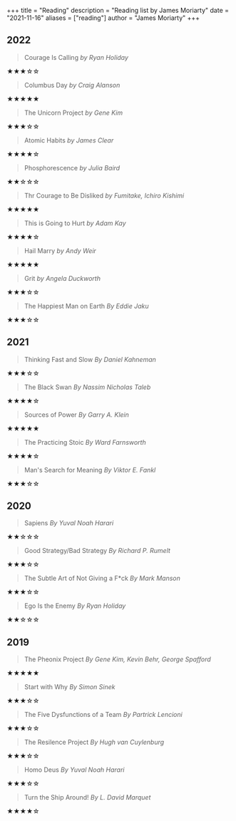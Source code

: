+++
title = "Reading"
description = "Reading list by James Moriarty"
date = "2021-11-16"
aliases = ["reading"]
author = "James Moriarty"
+++

## 2022

> Courage Is Calling _by Ryan Holiday_

★★★☆☆

> Columbus Day _by Craig Alanson_

★★★★★

> The Unicorn Project _by Gene Kim_

★★★☆☆

> Atomic Habits _by James Clear_

★★★★☆

> Phosphorescence _by Julia Baird_

★★☆☆☆

> Thr Courage to Be Disliked _by Fumitake, Ichiro Kishimi_

★★★★★

> This is Going to Hurt _by Adam Kay_

★★★★☆

> Hail Marry _by Andy Weir_

★★★★★

> Grit _by Angela Duckworth_

★★★☆☆

> The Happiest Man on Earth _By Eddie Jaku_

★★★☆☆

## 2021

> Thinking Fast and Slow _By Daniel Kahneman_

★★★☆☆

> The Black Swan _By Nassim Nicholas Taleb_

★★★★☆

> Sources of Power _By Garry A. Klein_

★★★★★

> The Practicing Stoic _By Ward Farnsworth_

★★★★☆

> Man's Search for Meaning _By Viktor E. Fankl_

★★★☆☆

## 2020

> Sapiens _By Yuval Noah Harari_

★★☆☆☆

> Good Strategy/Bad Strategy _By Richard P. Rumelt_

★★★☆☆

> The Subtle Art of Not Giving a F*ck _By Mark Manson_

★★★☆☆

> Ego Is the Enemy _By Ryan Holiday_

★★☆☆☆

## 2019

> The Pheonix Project _By Gene Kim, Kevin Behr, George Spafford_

★★★★★

> Start with Why _By Simon Sinek_

★★★☆☆

> The Five Dysfunctions of a Team _By Partrick Lencioni_

★★★☆☆

> The Resilence Project _By Hugh van Cuylenburg_

★★★☆☆

> Homo Deus _By Yuval Noah Harari_

★★★☆☆

> Turn the Ship Around! _By L. David Marquet_

★★★★☆
